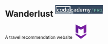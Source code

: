 # Wanderlust <sup>![alt text](img/logo-codecademy-social.jpg "Logo Title Text 1")</sup>
A travel recommendation website
![alt text](https://github.com/adam-p/markdown-here/raw/master/src/common/images/icon48.png "Logo Title Text 1")


